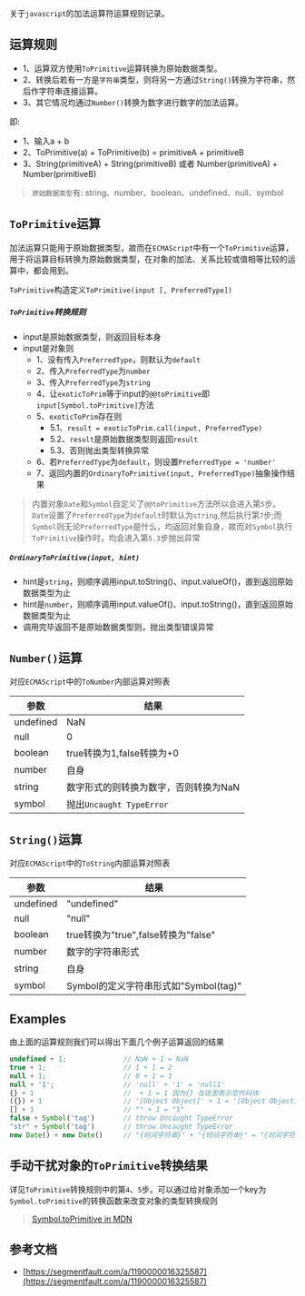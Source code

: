 [tag]: #(加法运算符,javascript,js,ToPrimitive,Symbol.toPrimitive)
[preview]: #(start)

关于`javascript`的加法运算符运算规则记录。

[preview]: #(end)

## 运算规则
- 1、运算双方使用`ToPrimitive`运算转换为原始数据类型。
- 2、转换后若有一方是`字符串`类型，则将另一方通过`String()`转换为字符串，然后作字符串连接运算。
- 3、其它情况均通过`Number()`转换为数字进行数字的加法运算。

即:
- 1、输入a + b
- 2、ToPrimitive(a) + ToPrimitive(b) = primitiveA + primitiveB
- 3、String(primitiveA) + String(primitiveB)  或者  Number(primitiveA) + Number(primitiveB)


> `原始数据类型`有: string、number、boolean、undefined、null、symbol

## `ToPrimitive`运算
加法运算只能用于原始数据类型，故而在`ECMAScript`中有一个`ToPrimitive`运算，用于将运算目标转换为原始数据类型，在对象的加法、关系比较或值相等比较的运算中，都会用到。

`ToPrimitive`构造定义`ToPrimitive(input [, PreferredType])`

##### `ToPrimitive`转换规则
- input是原始数据类型，则返回目标本身
- input是对象则
    - 1、没有传入`PreferredType`，则默认为`default`
    - 2、传入`PreferredType`为`number`
    - 3、传入`PreferredType`为`string`
    - 4、让`exoticToPrim`等于input的`@@toPrimitive`即`input[Symbol.toPrimitive]`方法
    - 5、`exoticToPrim`存在则
        - 5.1、`result = exoticToPrim.call(input, PreferredType)`
        - 5.2、`result`是原始数据类型则返回`result`
        - 5.3、否则抛出类型转换异常
    - 6、若`PreferredType`为`default`，则设置`PreferredType = 'number'`
    - 7、返回内置的`OrdinaryToPrimitive(input, PreferredType)`抽象操作结果
    
> 内置对象`Date`和`Symbol`自定义了`@@toPrimitive`方法所以会进入第`5`步。`Date`设置了`PreferredType`为`default`时默认为`string`,然后执行第`7`步;而`Symbol`则无论`PreferredType`是什么，均返回对象自身，故而对`Symbol`执行`ToPrimitive`操作时，均会进入第`5.3`步抛出异常
    
##### `OrdinaryToPrimitive(input, hint)`
- hint是`string`，则顺序调用input.toString()、input.valueOf()，直到返回原始数据类型为止
- hint是`number`，则顺序调用input.valueOf()、input.toString()，直到返回原始数据类型为止
- 调用完毕返回不是原始数据类型则，抛出类型错误异常

## `Number()`运算
对应`ECMAScript`中的`ToNumber`内部运算对照表

|参数|结果|
|--|--|
|undefined|NaN|
|null|0|
|boolean|true转换为1,false转换为+0|
|number|自身|
|string|数字形式的则转换为数字，否则转换为NaN|
|symbol|抛出`Uncaught TypeError`|

    
## `String()`运算
对应`ECMAScript`中的`ToString`内部运算对照表

|参数|结果|
|--|--|
|undefined|"undefined"|
|null|"null"|
|boolean|true转换为"true",false转换为"false"|
|number|数字的字符串形式|
|string|自身|
|symbol|Symbol的定义字符串形式如"Symbol(tag)"|


## Examples
由上面的运算规则我们可以得出下面几个例子运算返回的结果

```typescript
undefined + 1;              // NaN + 1 = NaN
true + 1;                   // 1 + 1 = 2
null + 1;                   // 0 + 1 = 1
null + '1';                 // 'null' + '1' = 'null1'
{} + 1                      //  + 1 = 1 因为{} 在这里表示空代码块
({}) + 1                    // '[Object Object]' + 1 = '[Object Object]1'
[] + 1                      // "" + 1 = "1"
false + Symbol('tag')       // throw Uncaught TypeError
"str" + Symbol('tag')       // throw Uncaught TypeError
new Date() + new Date()     // "{时间字符串}" + "{时间字符串}" = "{时间字符串}{时间字符串}"
```

## 手动干扰对象的`ToPrimitive`转换结果
详见`ToPrimitive`转换规则中的第`4`、`5`步。可以通过给对象添加一个key为`Symbol.toPrimitive`的转换函数来改变对象的类型转换规则

> [Symbol.toPrimitive in MDN](https://developer.mozilla.org/zh-CN/docs/Web/JavaScript/Reference/Global_Objects/Symbol/toPrimitive)


## 参考文档

- [https://segmentfault.com/a/1190000016325587](https://segmentfault.com/a/1190000016325587)
